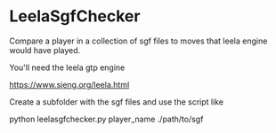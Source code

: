 # LeelaSgfChecker


Compare a player in a collection of sgf files to moves that 
leela engine would have played.

You'll need the leela gtp engine

https://www.sjeng.org/leela.html

Create a subfolder with the sgf files and use the script like

python leelasgfchecker.py player_name ./path/to/sgf
